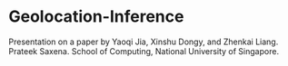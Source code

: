 # Geolocation-Inference

Presentation on a paper by Yaoqi Jia, Xinshu Dongy, and Zhenkai Liang. Prateek Saxena. School of Computing, National University of Singapore.
